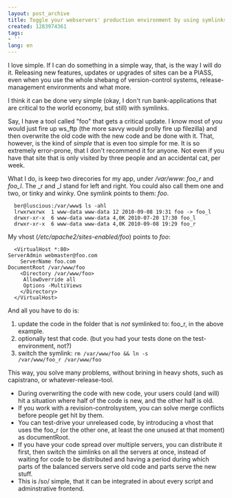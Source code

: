 ```yaml
---
layout: post_archive
title: Toggle your webservers' production environment by using symlinks
created: 1283974361
tags:
- ''
lang: en
---
```

I love simple. If I can do something in a simple way, that, is the way I will do it. Releasing new features, updates or upgrades of sites can be a PIASS, even when you use the whole shebang of version-control systems, release-management environments and what more. 

I think it can be done very simple (okay, I don't run bank-applications that are critical to the world economy, but still) with symlinks. 

Say, I have a tool called "foo" that gets a critical update. I know most of you would just fire up ws_ftp (the more savvy would prolly fire up filezilla) and then overwrite the old code with the new code and be done with it. 
That, however, is the kind of <em>simple</em> that is even too simple for me. It is so extremely error-prone, that I don't recommend it for anyone. Not even if you have that site that is only visited by three people and an accidental cat, per week. 

What I do, is keep two direcories for my app, under _/var/www_: _foo\_r_ and _foo\_l_. The \_r and \_l stand for left and right. You could also call them one and two, or tinky and winky.
One symlink points to them: _foo_.

      ber@luscious:/var/www$ ls -ahl
      lrwxrwxrwx  1 www-data www-data 12 2010-09-08 19:31 foo -> foo_l
      drwxr-xr-x  6 www-data www-data 4,0K 2010-07-20 17:30 foo_l
      drwxr-xr-x  6 www-data www-data 4,0K 2010-09-08 19:29 foo_r

My vhost (_/etc/apache2/sites-enabled/foo_) points to _foo_:

      <VirtualHost *:80>
	ServerAdmin webmaster@foo.com
        ServerName foo.com
	DocumentRoot /var/www/foo
        <Directory /var/www/foo>
         AllowOverride all
         Options -MultiViews
        </Directory>
      </VirtualHost>

And all you have to do is:

1. update the code in the folder that is _not_ symlinked to: foo_r, in the above example. 
2. optionally test that code. (but you had your tests done on the test-environment, not?)
3. switch the symlink: <code>rm /var/www/foo && ln -s /var/www/foo\_r /var/www/foo</code> 

This way, you solve many problems, without brining in heavy shots, such as capistrano, or whatever-release-tool. 

* During overwriting the code with new code, your users could (and will) hit a situation where half of the code is new, and the other half is old. 
* If you work with a revision-controlsystem, you can solve merge conflicts before people get hit by them. 
* You can test-drive your unreleased code, by introducing a vhost that uses the foo_r (or the other one, at least the one unused at that moment) as documentRoot. 
* If you have your code spread over multiple servers, you can distribute it first, then switch the simlinks on all the servers at once, instead of waiting for code to be distributed and having a period during which parts of the balanced servers serve old code and parts serve the new stuff.
* This is /so/ simple, that it can be integrated in about every script and adminstrative frontend.

